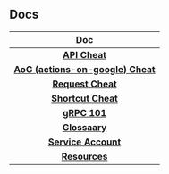 ## Docs

|                     **Doc**                      |
| :----------------------------------------------: |
|           **[API Cheat](apiCheat.md)**           |
| **[AoG (actions-on-google) Cheat](aogCheat.md)** |
|       **[Request Cheat](requestCheat.md)**       |
|      **[Shortcut Cheat](shortcutcheat.md)**      |
|           **[gRPC 101](grpc_101.md)**            |
|           **[Glossaary](glossary.md)**           |
|    **[Service Account](service_account.md)**     |
|          **[Resources](resources.md)**           |
